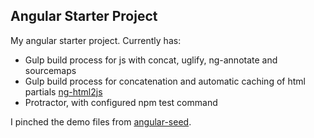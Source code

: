 Angular Starter Project
------------------------
My angular starter project.  Currently has:
* Gulp build process for js with concat, uglify, ng-annotate and sourcemaps
* Gulp build process for concatenation and automatic caching of html partials [ng-html2js](https://www.npmjs.org/package/ng-html2js)
* Protractor, with configured npm test command

I pinched the demo files from [angular-seed](https://github.com/angular/angular-seed).
